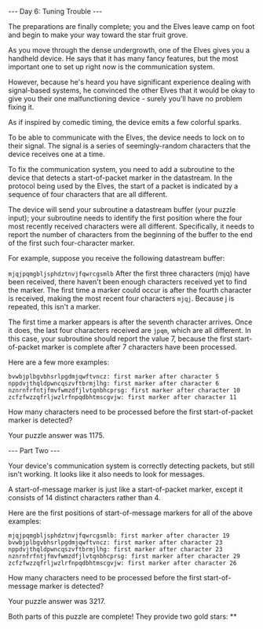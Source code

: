 --- Day 6: Tuning Trouble ---

The preparations are finally complete; you and the Elves leave camp on foot and
begin to make your way toward the star fruit grove.

As you move through the dense undergrowth, one of the Elves gives you a handheld
device. He says that it has many fancy features, but the most important one to
set up right now is the communication system.

However, because he's heard you have significant experience dealing with
signal-based systems, he convinced the other Elves that it would be okay to give
you their one malfunctioning device - surely you'll have no problem fixing it.

As if inspired by comedic timing, the device emits a few colorful sparks.

To be able to communicate with the Elves, the device needs to lock on to their
signal. The signal is a series of seemingly-random characters that the device
receives one at a time.

To fix the communication system, you need to add a subroutine to the device that
detects a start-of-packet marker in the datastream. In the protocol being used
by the Elves, the start of a packet is indicated by a sequence of four
characters that are all different.

The device will send your subroutine a datastream buffer (your puzzle input);
your subroutine needs to identify the first position where the four most
recently received characters were all different. Specifically, it needs to
report the number of characters from the beginning of the buffer to the end of
the first such four-character marker.

For example, suppose you receive the following datastream buffer:

`mjqjpqmgbljsphdztnvjfqwrcgsmlb` After the first three characters (mjq) have
been received, there haven't been enough characters received yet to find the
marker. The first time a marker could occur is after the fourth character is
received, making the most recent four characters `mjqj`. Because j is repeated,
this isn't a marker.

The first time a marker appears is after the seventh character arrives. Once it
does, the last four characters received are `jpqm`, which are all different. In
this case, your subroutine should report the value 7, because the first
start-of-packet marker is complete after 7 characters have been processed.

Here are a few more examples:

    bvwbjplbgvbhsrlpgdmjqwftvncz: first marker after character 5
    nppdvjthqldpwncqszvftbrmjlhg: first marker after character 6
    nznrnfrfntjfmvfwmzdfjlvtqnbhcprsg: first marker after character 10
    zcfzfwzzqfrljwzlrfnpqdbhtmscgvjw: first marker after character 11

How many characters need to be processed before the first start-of-packet marker
is detected?

Your puzzle answer was 1175.

--- Part Two ---

Your device's communication system is correctly detecting packets, but still
isn't working. It looks like it also needs to look for messages.

A start-of-message marker is just like a start-of-packet marker, except it
consists of 14 distinct characters rather than 4.

Here are the first positions of start-of-message markers for all of the above
examples:

    mjqjpqmgbljsphdztnvjfqwrcgsmlb: first marker after character 19
    bvwbjplbgvbhsrlpgdmjqwftvncz: first marker after character 23
    nppdvjthqldpwncqszvftbrmjlhg: first marker after character 23
    nznrnfrfntjfmvfwmzdfjlvtqnbhcprsg: first marker after character 29
    zcfzfwzzqfrljwzlrfnpqdbhtmscgvjw: first marker after character 26

How many characters need to be processed before the first start-of-message
marker is detected?

Your puzzle answer was 3217.

Both parts of this puzzle are complete! They provide two gold stars: **
